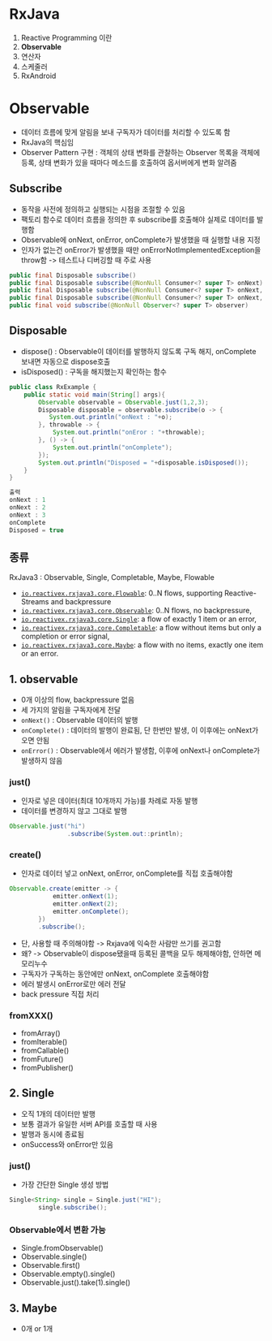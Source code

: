 # RxJava

1. Reactive Programming 이란
2. **Observable**
3. 연산자
4. 스케줄러
5. RxAndroid



# Observable

- 데이터 흐름에 맞게 알림을 보내 구독자가 데이터를 처리할 수 있도록 함
- RxJava의 핵심임
- Observer Pattern 구현 : 객체의 상태 변화를 관찰하는 Observer 목록을 객체에 등록, 상태 변화가 있을 때마다 메소드를 호출하여 옵서버에게 변화 알려줌



## Subscribe

- 동작을 사전에 정의하고 실행되는 시점을 조절할 수 있음
- 팩토리 함수로 데이터 흐름을 정의한 후 subscribe를 호출해야 실제로 데이터를 발행함
- Observable에 onNext, onError, onComplete가 발생했을 때 실행할 내용 지정
- 인자가 없는건 onError가 발생했을 때만 onErrorNotImplementedException을 throw함 -> 테스트나 디버깅할 때 주로 사용

```java
public final Disposable subscribe()
public final Disposable subscribe(@NonNull Consumer<? super T> onNext)
public final Disposable subscribe(@NonNull Consumer<? super T> onNext, @NonNull Consumer<? super Throwable> onError)
public final Disposable subscribe(@NonNull Consumer<? super T> onNext, @NonNull Consumer<? super Throwable> onError, @NonNull Action onComplete)
public final void subscribe(@NonNull Observer<? super T> observer)
```



## Disposable

- dispose() : Observable이 데이터를 발행하지 않도록 구독 해지, onComplete 보내면 자동으로 dispose호출
- isDisposed() : 구독을 해지했는지 확인하는 함수

```java
public class RxExample {
    public static void main(String[] args){
        Observable observable = Observable.just(1,2,3);
        Disposable disposable = observable.subscribe(o -> {
           System.out.println("onNext : "+o);
        }, throwable -> {
            System.out.println("onEror : "+throwable);
        }, () -> {
            System.out.println("onComplete");
        });
        System.out.println("Disposed = "+disposable.isDisposed());
    }
}

출력
onNext : 1
onNext : 2
onNext : 3
onComplete
Disposed = true
```





## 종류

RxJava3 : Observable, Single, Completable, Maybe, Flowable

- [`io.reactivex.rxjava3.core.Flowable`](http://reactivex.io/RxJava/3.x/javadoc/io/reactivex/rxjava3/core/Flowable.html): 0..N flows, supporting Reactive-Streams and backpressure
- [`io.reactivex.rxjava3.core.Observable`](http://reactivex.io/RxJava/3.x/javadoc/io/reactivex/rxjava3/core/Observable.html): 0..N flows, no backpressure,
- [`io.reactivex.rxjava3.core.Single`](http://reactivex.io/RxJava/3.x/javadoc/io/reactivex/rxjava3/core/Single.html): a flow of exactly 1 item or an error,
- [`io.reactivex.rxjava3.core.Completable`](http://reactivex.io/RxJava/3.x/javadoc/io/reactivex/rxjava3/core/Completable.html): a flow without items but only a completion or error signal,
- [`io.reactivex.rxjava3.core.Maybe`](http://reactivex.io/RxJava/3.x/javadoc/io/reactivex/rxjava3/core/Maybe.html): a flow with no items, exactly one item or an error.





## 1. observable

- 0개 이상의 flow, backpressure 없음
- 세 가지의 알림을 구독자에게 전달
- `onNext()` : Observable 데이터의 발행
- `onComplete()` : 데이터의 발행이 완료됨, 단 한번만 발생, 이 이후에는 onNext가 오면 안됨
- `onError()` : Observable에서 에러가 발생함, 이후에 onNext나 onComplete가 발생하지 않음



### just()

- 인자로 넣은 데이터(최대 10개까지 가능)를 차례로 자동 발행
- 데이터를 변경하지 않고 그대로 발행

```java
Observable.just("hi")
                .subscribe(System.out::println);
```



### create()

- 인자로 데이터 넣고 onNext, onError, onComplete를 직접 호출해야함

```java
Observable.create(emitter -> {
            emitter.onNext(1);
            emitter.onNext(2);
            emitter.onComplete();
        })
        .subscribe();
```

- 단, 사용할 때 주의해야함 -> Rxjava에 익숙한 사람만 쓰기를 권고함
- 왜? -> Observable이 dispose됐을때 등록된 콜백을 모두 해제해야함, 안하면 메모리누수
- 구독자가 구독하는 동안에만 onNext, onComplete 호출해야함
- 에러 발생시 onError로만 에러 전달
- back pressure 직접 처리



### fromXXX()

- fromArray()
- fromIterable()
- fromCallable()
- fromFuture()
- fromPublisher()



## 2. Single

- 오직 1개의 데이터만 발행
- 보통 결과가 유일한 서버 API를 호출할 때 사용
- 발행과 동시에 종료됨
- onSuccess와 onError만 있음



### just()

- 가장 간단한 Single 생성 방법

```java
Single<String> single = Single.just("HI");
        single.subscribe();

```



### Observable에서 변환 가능

- Single.fromObservable()
- Observable.single()
- Observable.first()
- Observable.empty().single()
- Observable.just().take(1).single()



## 3. Maybe

- 0개 or 1개
